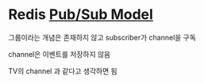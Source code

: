 # Redis [Pub/Sub Model](Pub_Sub)

그룹이라는 개념은 존재하지 않고 subscriber가 channel을 구독

channel은 이벤트를 저장하지 않음

TV의 channel 과 같다고 생각하면 됨